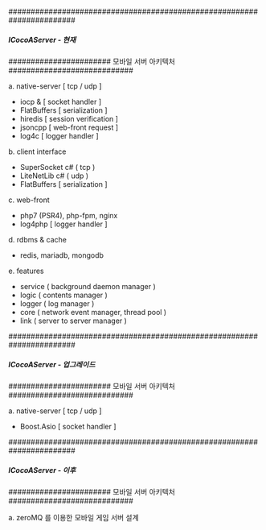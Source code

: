 #######################################################################
##### ICocoAServer - 현재
####################### 모바일 서버 아키텍처 ############################

a. native-server [ tcp / udp ]
- iocp &  [ socket handler ]
- FlatBuffers [ serialization ]
- hiredis [ session verification ]
- jsoncpp [ web-front request ]
- log4c [ logger handler ]

b. client interface
- SuperSocket c# ( tcp )
- LiteNetLib c# ( udp )
- FlatBuffers [ serialization ]

c. web-front
- php7 (PSR4), php-fpm, nginx
- log4php [ logger handler ]

d. rdbms & cache
- redis, mariadb, mongodb

e. features
- service ( background daemon manager )
- logic ( contents manager )
- logger ( log manager )
- core ( network event manager, thread pool )
- link ( server to server manager )



#######################################################################
##### ICocoAServer - 업그레이드
####################### 모바일 서버 아키텍처 ############################

a. native-server [ tcp / udp ]
- Boost.Asio [ socket handler ]


#######################################################################
##### ICocoAServer - 이후
####################### 모바일 서버 아키텍처 ############################

a. zeroMQ 를 이용한 모바일 게임 서버 설계
